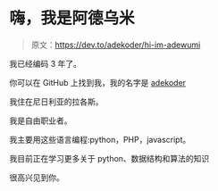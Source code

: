 # 嗨，我是阿德乌米

> 原文：<https://dev.to/adekoder/hi-im-adewumi>

我已经编码 3 年了。

你可以在 GitHub 上找到我，我的名字是 [adekoder](https://github.com/adekoder)

我住在尼日利亚的拉各斯。

我是自由职业者。

我主要用这些语言编程:python，PHP，javascript。

我目前正在学习更多关于 python、数据结构和算法的知识

很高兴见到你。